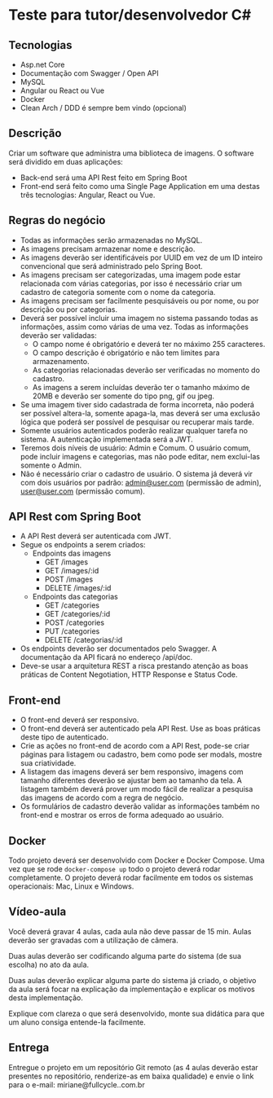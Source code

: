 
# Teste para tutor/desenvolvedor C#

## Tecnologias
- Asp.net Core
- Documentação com Swagger / Open API
- MySQL
- Angular ou React ou Vue
- Docker
- Clean Arch / DDD é sempre bem vindo (opcional)


## Descrição

Criar um software que administra uma biblioteca de imagens.
O software será dividido em duas aplicações:

* Back-end será uma API Rest feito em Spring Boot
* Front-end será feito como uma Single Page Application em uma destas três tecnologias: Angular, React ou Vue.

## Regras do negócio

- Todas as informações serão armazenadas no MySQL.
- As imagens precisam armazenar nome e descrição.
- As imagens deverão ser identificáveis por UUID em vez de um ID inteiro convencional que será administrado pelo Spring Boot.
- As imagens precisam ser categorizadas, uma imagem pode estar relacionada com várias categorias, por isso é necessário criar um cadastro de categoria somente com o nome da categoria.
- As imagens precisam ser facilmente pesquisáveis ou por nome, ou por descrição ou por categorias.
- Deverá ser possível incluir uma imagem no sistema passando todas as informações, assim como várias de uma vez. Todas as informações deverão ser validadas:
  - O campo nome é obrigatório e deverá ter no máximo 255 caracteres.
  - O campo descrição é obrigatório e não tem limites para armazenamento.
  - As categorias relacionadas deverão ser verificadas no momento do cadastro.
  - As imagens a serem incluídas deverão ter o tamanho máximo de 20MB e deverão ser somente do tipo png, gif ou jpeg.
- Se uma imagem tiver sido cadastrada de forma incorreta, não poderá ser possível altera-la, somente apaga-la, mas deverá ser uma exclusão lógica que poderá ser possível de pesquisar ou recuperar mais tarde.
- Somente usuários autenticados poderão realizar qualquer tarefa no sistema. A autenticação implementada será a JWT.
- Teremos dois níveis de usuário: Admin e Comum. O usuário comum, pode incluir imagens e categorias, mas não pode editar, nem exclui-las somente o Admin.
- Não é necessário criar o cadastro de usuário. O sistema já deverá vir com dois usuários por padrão: admin@user.com (permissão de admin), user@user.com (permissão comum).


## API Rest com Spring Boot

- A API Rest deverá ser autenticada com JWT.
- Segue os endpoints a serem criados:
   - Endpoints das imagens
     - GET    /images
     - GET    /images/:id
     - POST   /images
     - DELETE /images/:id
   - Endpoints das categorias
     - GET    /categories
     - GET    /categories/:id
     - POST   /categories
     - PUT    /categories
     - DELETE /categorias/:id
- Os endpoints deverão ser documentados pelo Swagger. A documentação da API ficará no endereço /api/doc.
- Deve-se usar a arquitetura REST a risca prestando atenção as boas práticas de Content Negotiation, HTTP Response e Status Code.

## Front-end

- O front-end deverá ser responsivo.
- O front-end deverá ser autenticado pela API Rest. Use as boas práticas deste tipo de autenticado.
- Crie as ações no front-end de acordo com a API Rest, pode-se criar páginas para listagem ou cadastro, bem como pode ser modals, mostre sua criatividade.
- A listagem das imagens deverá ser bem responsivo, imagens com tamanho diferentes deverão se ajustar bem ao tamanho da tela. A listagem também deverá prover um modo fácil de realizar a pesquisa das imagens de acordo com a regra de negócio.
- Os formulários de cadastro deverão validar as informações também no front-end e mostrar os erros de forma adequado ao usuário.

## Docker

Todo projeto deverá ser desenvolvido com Docker e Docker Compose. Uma vez que se rode `docker-compose up` todo o projeto deverá rodar completamente. O projeto deverá rodar facilmente em todos os sistemas operacionais: Mac, Linux e Windows.

## Vídeo-aula

Você deverá gravar 4 aulas, cada aula não deve passar de 15 min. Aulas deverão ser gravadas com a utilização de câmera.

Duas aulas deverão ser codificando alguma parte do sistema (de sua escolha) no ato da aula. 

Duas aulas deverão explicar alguma parte do sistema já criado, o objetivo da aula será focar na explicação da implementação e explicar os motivos desta implementação.

Explique com clareza o que será desenvolvido, monte sua didática para que um aluno consiga entende-la facilmente.

## Entrega

Entregue o projeto em um repositório Git remoto (as 4 aulas deverão estar presentes no repositório, renderize-as em baixa qualidade) e envie o link para o e-mail: miriane@fullcycle..com.br
